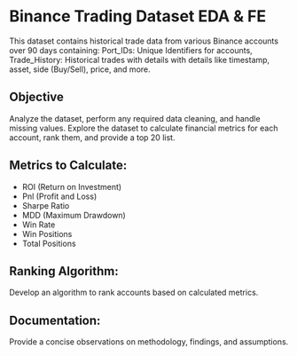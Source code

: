 # Binance Trading Dataset EDA & FE
This dataset contains historical trade data from various Binance accounts over 90 days containing: Port_IDs: Unique Identifiers for accounts, Trade_History: Historical trades with details with details like timestamp, asset, side (Buy/Sell), price, and more.

## Objective
Analyze the dataset, perform any required data cleaning, and handle missing values. Explore the dataset to calculate financial metrics for each account, rank them, and provide a top 20 list.

## Metrics to Calculate:
- ROI (Return on Investment)
- Pnl (Profit and Loss)
- Sharpe Ratio
- MDD (Maximum Drawdown)
- Win Rate
- Win Positions
- Total Positions

## Ranking Algorithm:
Develop an algorithm to rank accounts based on calculated metrics.

## Documentation:
Provide a concise observations on methodology, findings, and assumptions.

